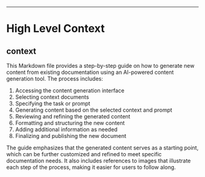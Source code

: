 

  ---
# High Level Context
## context
This Markdown file provides a step-by-step guide on how to generate new content from existing documentation using an AI-powered content generation tool. The process includes:

1. Accessing the content generation interface
2. Selecting context documents
3. Specifying the task or prompt
4. Generating content based on the selected context and prompt
5. Reviewing and refining the generated content
6. Formatting and structuring the new content
7. Adding additional information as needed
8. Finalizing and publishing the new document

The guide emphasizes that the generated content serves as a starting point, which can be further customized and refined to meet specific documentation needs. It also includes references to images that illustrate each step of the process, making it easier for users to follow along.

  